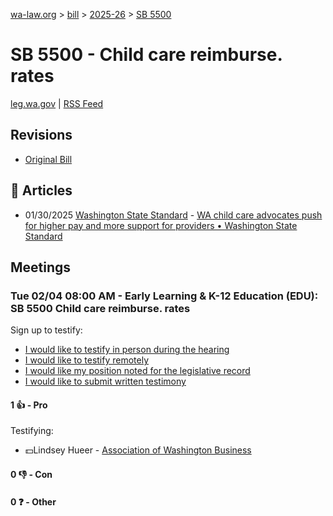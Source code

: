 [wa-law.org](/) > [bill](/bill/) > [2025-26](/bill/2025-26/) > [SB 5500](/bill/2025-26/sb/5500/)

# SB 5500 - Child care reimburse. rates
[leg.wa.gov](https://app.leg.wa.gov/billsummary?BillNumber=5500&Year=2025&Initiative=false) | [RSS Feed](./rss.xml)

## Revisions
* [Original Bill](1/)

## 📰 Articles
* 01/30/2025 [Washington State Standard](/org/washington_state_standard/) - [WA child care advocates push for higher pay and more support for providers • Washington State Standard](https://washingtonstatestandard.com/2025/01/30/wa-child-care-advocates-push-for-higher-pay-and-more-support-for-providers/#:~:text=Senate%20Bill%205500)

## Meetings
### Tue 02/04 08:00 AM - Early Learning & K-12 Education (EDU): SB 5500 Child care reimburse. rates
Sign up to testify:
* [I would like to testify in person during the hearing](https://app.leg.wa.gov/csi/Testifier/Add?chamber=House&mId=32673&aId=162600&caId=25227&tId=1)
* [I would like to testify remotely](https://app.leg.wa.gov/csi/Testifier/Add?chamber=House&mId=32673&aId=162600&caId=25227&tId=2)
* [I would like my position noted for the legislative record](https://app.leg.wa.gov/csi/Testifier/Add?chamber=House&mId=32673&aId=162600&caId=25227&tId=3)
* [I would like to submit written testimony](https://app.leg.wa.gov/csi/Testifier/Add?chamber=House&mId=32673&aId=162600&caId=25227&tId=4)

#### 1 👍 - Pro
Testifying:
* 💵Lindsey Hueer - [Association of Washington Business](/org/association_of_washington_business/)

#### 0 👎 - Con

#### 0 ❓ - Other
